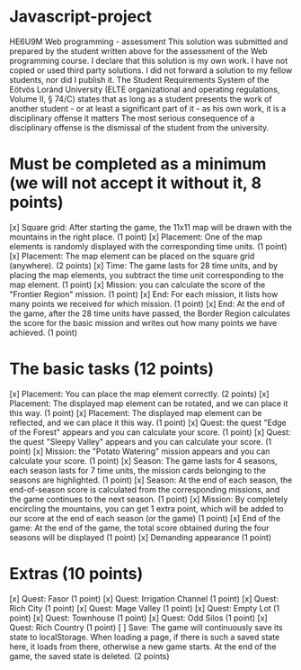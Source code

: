 # Javascript-project
HE6U9M Web programming - assessment This solution was submitted and prepared by the student written above for the assessment of the Web programming course. I declare that this solution is my own work. I have not copied or used third party solutions. I did not forward a solution to my fellow students, nor did I publish it. The Student Requirements System of the Eötvös Loránd University (ELTE organizational and operating regulations, Volume II, § 74/C) states that as long as a student presents the work of another student - or at least a significant part of it - as his own work, it is a disciplinary offense it matters The most serious consequence of a disciplinary offense is the dismissal of the student from the university.

# Must be completed as a minimum (we will not accept it without it, 8 points)
[x] Square grid: After starting the game, the 11x11 map will be drawn with the mountains in the right place. (1 point) 
[x] Placement: One of the map elements is randomly displayed with the corresponding time units. (1 point) 
[x] Placement: The map element can be placed on the square grid (anywhere). (2 points) 
[x] Time: The game lasts for 28 time units, and by placing the map elements, you subtract the time unit corresponding to the map element. (1 point) 
[x] Mission: you can calculate the score of the "Frontier Region" mission. (1 point) 
[x] End: For each mission, it lists how many points we received for which mission. (1 point) 
[x] End: At the end of the game, after the 28 time units have passed, the Border Region calculates the score for the basic mission and writes out how many points we have achieved. (1 point)

# The basic tasks (12 points)
[x] Placement: You can place the map element correctly. (2 points) 
[x] Placement: The displayed map element can be rotated, and we can place it this way. (1 point) 
[x] Placement: The displayed map element can be reflected, and we can place it this way. (1 point) 
[x] Quest: the quest "Edge of the Forest" appears and you can calculate your score. (1 point) 
[x] Quest: the quest "Sleepy Valley" appears and you can calculate your score. (1 point) 
[x] Mission: the "Potato Watering" mission appears and you can calculate your score. (1 point) 
[x] Season: The game lasts for 4 seasons, each season lasts for 7 time units, the mission cards belonging to the seasons are highlighted. (1 point) 
[x] Season: At the end of each season, the end-of-season score is calculated from the corresponding missions, and the game continues to the next season. (1 point) 
[x] Mission: By completely encircling the mountains, you can get 1 extra point, which will be added to our score at the end of each season (or the game) (1 point) 
[x] End of the game: At the end of the game, the total score obtained during the four seasons will be displayed (1 point) 
[x] Demanding appearance (1 point)

# Extras (10 points)
[x] Quest: Fasor (1 point) 
[x] Quest: Irrigation Channel (1 point) 
[x] Quest: Rich City (1 point) 
[x] Quest: Mage Valley (1 point) 
[x] Quest: Empty Lot (1 point) 
[x] Quest: Townhouse (1 point) 
[x] Quest: Odd Silos (1 point) 
[x] Quest: Rich Country (1 point) [ ] Save: The game will continuously save its state to localStorage. When loading a page, if there is such a saved state here, it loads from there, otherwise a new game starts. At the end of the game, the saved state is deleted. (2 points)
